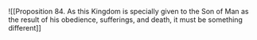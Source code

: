 ![[Proposition 84. As this Kingdom is specially given to the Son of Man as the result of his obedience, sufferings, and death, it must be something different]]